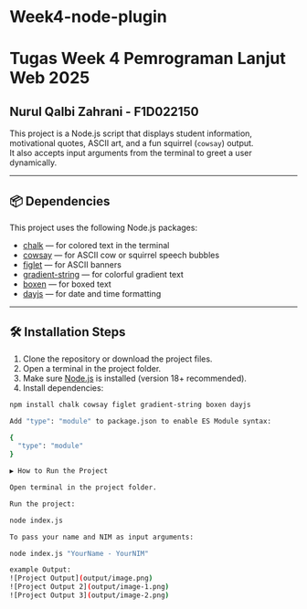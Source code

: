 # Week4-node-plugin
# Tugas Week 4 Pemrograman Lanjut Web 2025 

## Nurul Qalbi Zahrani - F1D022150

This project is a Node.js script that displays student information, motivational quotes, ASCII art, and a fun squirrel (`cowsay`) output.  
It also accepts input arguments from the terminal to greet a user dynamically.

---

## 📦 Dependencies

This project uses the following Node.js packages:

- [chalk](https://www.npmjs.com/package/chalk) — for colored text in the terminal
- [cowsay](https://www.npmjs.com/package/cowsay) — for ASCII cow or squirrel speech bubbles
- [figlet](https://www.npmjs.com/package/figlet) — for ASCII banners
- [gradient-string](https://www.npmjs.com/package/gradient-string) — for colorful gradient text
- [boxen](https://www.npmjs.com/package/boxen) — for boxed text
- [dayjs](https://www.npmjs.com/package/dayjs) — for date and time formatting

---

## 🛠️ Installation Steps

1. Clone the repository or download the project files.
2. Open a terminal in the project folder.
3. Make sure [Node.js](https://nodejs.org/) is installed (version 18+ recommended).
4. Install dependencies:

```bash
npm install chalk cowsay figlet gradient-string boxen dayjs

Add "type": "module" to package.json to enable ES Module syntax:

{
  "type": "module"
}

▶️ How to Run the Project

Open terminal in the project folder.

Run the project:

node index.js

To pass your name and NIM as input arguments:

node index.js "YourName - YourNIM"

example Output:
![Project Output](output/image.png)
![Project Output 2](output/image-1.png)
![Project Output 3](output/image-2.png)
